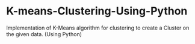 # K-means-Clustering-Using-Python
Implementation of K-Means algorithm for clustering to create a Cluster on the given data. (Using Python)
